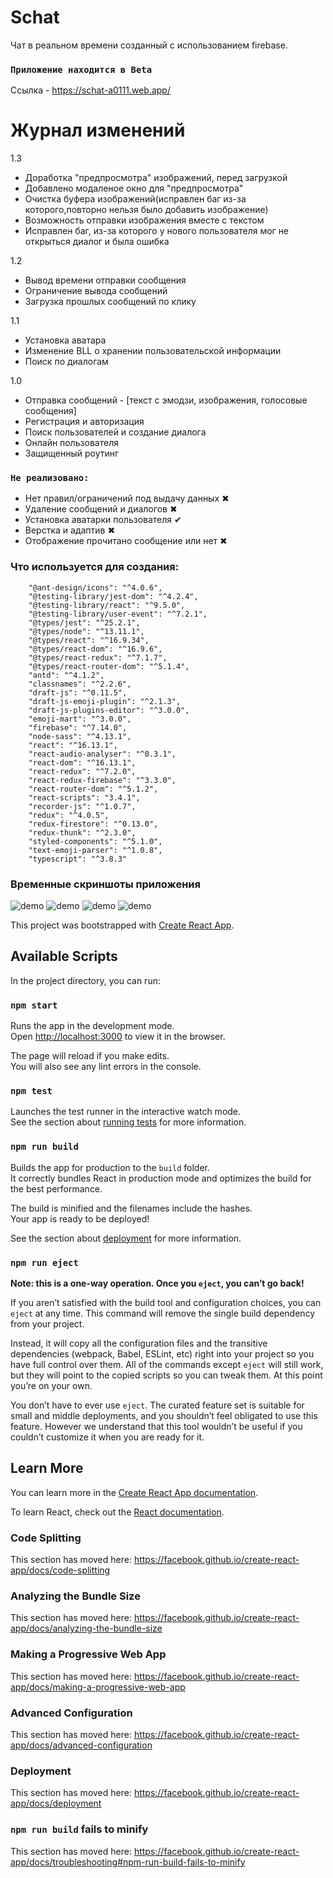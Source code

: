 # Schat

Чат в реальном времени созданный с использованием firebase. 
### `Приложение находится в Beta`
Ссылка - https://schat-a0111.web.app/
#  Журнал изменений

 1.3
  - Доработка "предпросмотра" изображений, перед загрузкой
  - Добавлено модаленое окно для "предпросмотра"
  - Очистка буфера изображений(исправлен баг из-за которого,повторно нельзя было добавить изображение)
  - Возможность отправки изображения вместе с текстом
  - Исправлен баг, из-за которого у нового пользователя мог не открыться диалог и была ошибка

 1.2
  - Вывод времени отправки сообщения
  - Ограничение вывода сообщений
  - Загрузка прошлых сообщений по клику
 
  1.1
  - Установка аватара
  - Изменение BLL о хранении пользовательской информации
  - Поиск по диалогам
 
  
  1.0

  - Отправка сообщений - [текст с эмодзи, изображения, голосовые сообщения]
  - Регистрация и авторизация
  - Поиск пользователей и создание диалога
  - Онлайн пользователя
  - Защищенный роутинг
  
### `Не реализовано:`
  - Нет правил/ограничений под выдачу данных ✖ 
  - Удаление сообщений и диалогов ✖ 
  - Установка аватарки пользователя ✔
  - Верстка и адаптив ✖ 
  - Отображение прочитано сообщение или нет ✖ 
  

### Что используется для создания:
        "@ant-design/icons": "^4.0.6",
        "@testing-library/jest-dom": "^4.2.4",
        "@testing-library/react": "^9.5.0",
        "@testing-library/user-event": "^7.2.1",
        "@types/jest": "^25.2.1",
        "@types/node": "^13.11.1",
        "@types/react": "^16.9.34",
        "@types/react-dom": "^16.9.6",
        "@types/react-redux": "^7.1.7",
        "@types/react-router-dom": "^5.1.4",
        "antd": "^4.1.2",
        "classnames": "^2.2.6",
        "draft-js": "^0.11.5",
        "draft-js-emoji-plugin": "^2.1.3",
        "draft-js-plugins-editor": "^3.0.0",
        "emoji-mart": "^3.0.0",
        "firebase": "^7.14.0",
        "node-sass": "^4.13.1",
        "react": "^16.13.1",
        "react-audio-analyser": "^0.3.1",
        "react-dom": "^16.13.1",
        "react-redux": "^7.2.0",
        "react-redux-firebase": "^3.3.0",
        "react-router-dom": "^5.1.2",
        "react-scripts": "3.4.1",
        "recorder-js": "^1.0.7",
        "redux": "^4.0.5",
        "redux-firestore": "^0.13.0",
        "redux-thunk": "^2.3.0",
        "styled-components": "^5.1.0",
        "text-emoji-parser": "^1.0.8",
        "typescript": "^3.8.3"

### Временные скриншоты приложения
![demo](https://github.com/sieugene/Schat/blob/master/src/ghImages/1.png?raw=true)
![demo](https://github.com/sieugene/Schat/blob/master/src/ghImages/2.png?raw=true)
![demo](https://github.com/sieugene/Schat/blob/master/src/ghImages/3.png?raw=true)
![demo](https://github.com/sieugene/Schat/blob/master/src/ghImages/4.png?raw=true)

   This project was bootstrapped with [Create React App](https://github.com/facebook/create-react-app).

## Available Scripts

In the project directory, you can run:

### `npm start`

Runs the app in the development mode.<br />
Open [http://localhost:3000](http://localhost:3000) to view it in the browser.

The page will reload if you make edits.<br />
You will also see any lint errors in the console.

### `npm test`

Launches the test runner in the interactive watch mode.<br />
See the section about [running tests](https://facebook.github.io/create-react-app/docs/running-tests) for more information.

### `npm run build`

Builds the app for production to the `build` folder.<br />
It correctly bundles React in production mode and optimizes the build for the best performance.

The build is minified and the filenames include the hashes.<br />
Your app is ready to be deployed!

See the section about [deployment](https://facebook.github.io/create-react-app/docs/deployment) for more information.

### `npm run eject`

**Note: this is a one-way operation. Once you `eject`, you can’t go back!**

If you aren’t satisfied with the build tool and configuration choices, you can `eject` at any time. This command will remove the single build dependency from your project.

Instead, it will copy all the configuration files and the transitive dependencies (webpack, Babel, ESLint, etc) right into your project so you have full control over them. All of the commands except `eject` will still work, but they will point to the copied scripts so you can tweak them. At this point you’re on your own.

You don’t have to ever use `eject`. The curated feature set is suitable for small and middle deployments, and you shouldn’t feel obligated to use this feature. However we understand that this tool wouldn’t be useful if you couldn’t customize it when you are ready for it.

## Learn More

You can learn more in the [Create React App documentation](https://facebook.github.io/create-react-app/docs/getting-started).

To learn React, check out the [React documentation](https://reactjs.org/).

### Code Splitting

This section has moved here: https://facebook.github.io/create-react-app/docs/code-splitting

### Analyzing the Bundle Size

This section has moved here: https://facebook.github.io/create-react-app/docs/analyzing-the-bundle-size

### Making a Progressive Web App

This section has moved here: https://facebook.github.io/create-react-app/docs/making-a-progressive-web-app

### Advanced Configuration

This section has moved here: https://facebook.github.io/create-react-app/docs/advanced-configuration

### Deployment

This section has moved here: https://facebook.github.io/create-react-app/docs/deployment

### `npm run build` fails to minify

This section has moved here: https://facebook.github.io/create-react-app/docs/troubleshooting#npm-run-build-fails-to-minify

